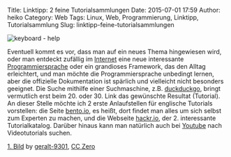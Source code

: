 Title: Linktipp: 2 feine Tutorialsammlungen
Date: 2015-07-01 17:59
Author: heiko
Category: Web
Tags: Linux, Web, Programmierung, Linktipp, Tutorialsammlung
Slug: linktipp-feine-tutorialsammlungen

![keyboard - help][]

Eventuell kommt es vor, dass man auf ein neues Thema hingewiesen wird, oder man entdeckt zufällig im [Internet](https://de.wikipedia.org/wiki/Internet) eine neue interessante [Programmiersprache](https://de.wikipedia.org/wiki/Programmiersprache) oder ein grandioses Framework, das den Alltag erleichtert, und man möchte die Programmiersprache unbedingt lernen, aber die offizielle Dokumentation ist spärlich und vielleicht nicht besonders geeignet. Die Suche mithilfe einer Suchmaschine, z.B. [duckduckgo](https://duckduckgo.com/), bringt vermutlich erst beim 20. oder 30. Link das gewünschte Resultat (Tutorial). An dieser Stelle möchte ich 2 erste Anlaufstellen für englische Tutorials vorstellen: die Seite [bento.io](https://www.bento.io/), es heißt, dort findet man alles um sich selbst zum Experten zu machen, und die Webseite [hackr.io](http://hackr.io/), der 2. interessante Tutorialkatalog. Darüber hinaus kann man natürlich auch bei [Youtube](https://www.youtube.com) nach Videotutorials suchen.

[1. Bild](https://pixabay.com/de/tastatur-hilfe-support-information-824317/) by [geralt-9301](https://pixabay.com/de/users/geralt-9301/), [CC Zero](https://creativecommons.org/publicdomain/zero/1.0) 


  [keyboard - help]: http://www.datenpaul.de/archive/keyboard_help.jpg



